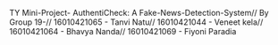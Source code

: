 TY Mini-Project- AuthentiCheck: A Fake-News-Detection-System//
By Group 19-//
16010421065 - Tanvi Natu//
16010421044 - Veneet kela//
16010421064 - Bhavya Nanda//
16010421069 - Fiyoni Paradia

